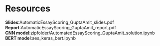# Resources   

__Slides__:AutomaticEssayScoring_GuptaAmit_slides.pdf    
__Report__:AutomaticEssayScoring_GuptaAmit_report.pdf  
__CNN model__:zipfolder/AutomatedEssayScoring_GuptaAmit_solution.ipynb   
__BERT model__:aes_keras_bert.ipynb   

